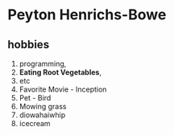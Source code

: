 # Peyton Henrichs-Bowe

## hobbies

1. programming,
2. **Eating Root Vegetables**,
3. etc
4. Favorite Movie - Inception
5. Pet - Bird
6. Mowing grass
7. diowahaiwhip
8. icecream
